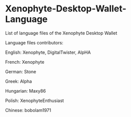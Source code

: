 # Xenophyte-Desktop-Wallet-Language
List of language files of the Xenophyte Desktop Wallet

Language files contributors:

English: Xenophyte, DigitalTwister, AlpHA

French: Xenophyte

German: Stone

Greek: Alpha

Hungarian: Maxy86

Polish: XenophyteEnthusiast

Chinese: bobolam1971
